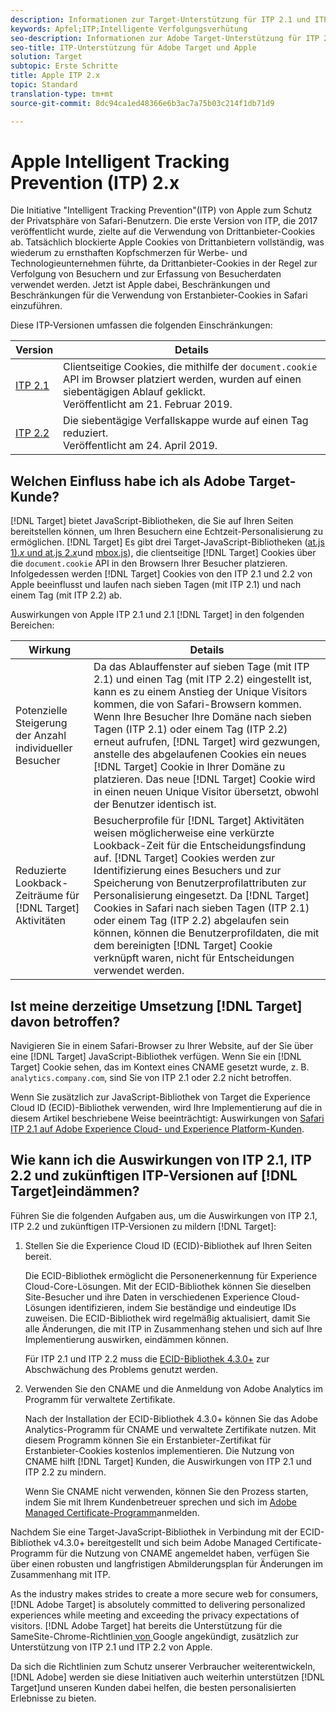```yaml
---
description: Informationen zur Target-Unterstützung für ITP 2.1 und ITP 2.2 von Apple über die Experience Cloud ID (ECID)-Bibliothek 4.3.
keywords: Apfel;ITP;Intelligente Verfolgungsverhütung
seo-description: Informationen zur Adobe Target-Unterstützung für ITP 2.1 und ITP 2.2 von Apple über die Experience Cloud ID (ECID)-Bibliothek 4.3.
seo-title: ITP-Unterstützung für Adobe Target und Apple
solution: Target
subtopic: Erste Schritte
title: Apple ITP 2.x
topic: Standard
translation-type: tm+mt
source-git-commit: 8dc94ca1ed48366e6b3ac7a75b03c214f1db71d9

---
```



# Apple Intelligent Tracking Prevention (ITP) 2.x

Die Initiative "Intelligent Tracking Prevention"(ITP) von Apple zum Schutz der Privatsphäre von Safari-Benutzern. Die erste Version von ITP, die 2017 veröffentlicht wurde, zielte auf die Verwendung von Drittanbieter-Cookies ab. Tatsächlich blockierte Apple Cookies von Drittanbietern vollständig, was wiederum zu ernsthaften Kopfschmerzen für Werbe- und Technologieunternehmen führte, da Drittanbieter-Cookies in der Regel zur Verfolgung von Besuchern und zur Erfassung von Besucherdaten verwendet werden. Jetzt ist Apple dabei, Beschränkungen und Beschränkungen für die Verwendung von Erstanbieter-Cookies in Safari einzuführen.

Diese ITP-Versionen umfassen die folgenden Einschränkungen:

| Version | Details |
| --- | --- |
| [ITP 2.1](https://webkit.org/blog/8613/intelligent-tracking-prevention-2-1/) | Clientseitige Cookies, die mithilfe der `document.cookie` API im Browser platziert werden, wurden auf einen siebentägigen Ablauf geklickt.<br>Veröffentlicht am 21. Februar 2019. |
| [ITP 2.2](https://webkit.org/blog/8828/intelligent-tracking-prevention-2-2/) | Die siebentägige Verfallskappe wurde auf einen Tag reduziert.<br>Veröffentlicht am 24. April 2019. |

## Welchen Einfluss habe ich als Adobe Target-Kunde?

[!DNL Target] bietet JavaScript-Bibliotheken, die Sie auf Ihren Seiten bereitstellen können, um Ihren Besuchern eine Echtzeit-Personalisierung zu ermöglichen. [!DNL Target] Es gibt drei Target-JavaScript-Bibliotheken ([at.js 1).*x* und at.js 2.*x*](/help/c-implementing-target/c-implementing-target-for-client-side-web/c-how-atjs-works/how-atjs-works.md)und [mbox.js](/help/c-implementing-target/c-implementing-target-for-client-side-web/t-mbox-download/mbox-download.md)), die clientseitige [!DNL Target] Cookies über die `document.cookie` API in den Browsern Ihrer Besucher platzieren. Infolgedessen werden [!DNL Target] Cookies von den ITP 2.1 und 2.2 von Apple beeinflusst und laufen nach sieben Tagen (mit ITP 2.1) und nach einem Tag (mit ITP 2.2) ab.

Auswirkungen von Apple ITP 2.1 und 2.1 [!DNL Target] in den folgenden Bereichen:

| Wirkung | Details |
| --- | --- |
| Potenzielle Steigerung der Anzahl individueller Besucher | Da das Ablauffenster auf sieben Tage (mit ITP 2.1) und einen Tag (mit ITP 2.2) eingestellt ist, kann es zu einem Anstieg der Unique Visitors kommen, die von Safari-Browsern kommen. Wenn Ihre Besucher Ihre Domäne nach sieben Tagen (ITP 2.1) oder einem Tag (ITP 2.2) erneut aufrufen, [!DNL Target] wird gezwungen, anstelle des abgelaufenen Cookies ein neues [!DNL Target] Cookie in Ihrer Domäne zu platzieren. Das neue [!DNL Target] Cookie wird in einen neuen Unique Visitor übersetzt, obwohl der Benutzer identisch ist. |
| Reduzierte Lookback-Zeiträume für [!DNL Target] Aktivitäten | Besucherprofile für [!DNL Target] Aktivitäten weisen möglicherweise eine verkürzte Lookback-Zeit für die Entscheidungsfindung auf. [!DNL Target] Cookies werden zur Identifizierung eines Besuchers und zur Speicherung von Benutzerprofilattributen zur Personalisierung eingesetzt. Da [!DNL Target] Cookies in Safari nach sieben Tagen (ITP 2.1) oder einem Tag (ITP 2.2) abgelaufen sein können, können die Benutzerprofildaten, die mit dem bereinigten [!DNL Target] Cookie verknüpft waren, nicht für Entscheidungen verwendet werden. |

## Ist meine derzeitige Umsetzung [!DNL Target] davon betroffen?

Navigieren Sie in einem Safari-Browser zu Ihrer Website, auf der Sie über eine [!DNL Target] JavaScript-Bibliothek verfügen. Wenn Sie ein [!DNL Target] Cookie sehen, das im Kontext eines CNAME gesetzt wurde, z. B. `analytics.company.com`, sind Sie von ITP 2.1 oder 2.2 nicht betroffen.

Wenn Sie zusätzlich zur JavaScript-Bibliothek von Target die Experience Cloud ID (ECID)-Bibliothek verwenden, wird Ihre Implementierung auf die in diesem Artikel beschriebene Weise beeinträchtigt: Auswirkungen von [Safari ITP 2.1 auf Adobe Experience Cloud- und Experience Platform-Kunden](https://medium.com/adobetech/safari-itp-2-1-impact-on-adobe-experience-cloud-customers-9439cecb55ac).

## Wie kann ich die Auswirkungen von ITP 2.1, ITP 2.2 und zukünftigen ITP-Versionen auf [!DNL Target]eindämmen?

Führen Sie die folgenden Aufgaben aus, um die Auswirkungen von ITP 2.1, ITP 2.2 und zukünftigen ITP-Versionen zu mildern [!DNL Target]:

1. Stellen Sie die Experience Cloud ID (ECID)-Bibliothek auf Ihren Seiten bereit.

   Die ECID-Bibliothek ermöglicht die Personenerkennung für Experience Cloud-Core-Lösungen. Mit der ECID-Bibliothek können Sie dieselben Site-Besucher und ihre Daten in verschiedenen Experience Cloud-Lösungen identifizieren, indem Sie beständige und eindeutige IDs zuweisen. Die ECID-Bibliothek wird regelmäßig aktualisiert, damit Sie alle Änderungen, die mit ITP in Zusammenhang stehen und sich auf Ihre Implementierung auswirken, eindämmen können.

   Für ITP 2.1 und ITP 2.2 muss die [ECID-Bibliothek 4.3.0+](https://docs.adobe.com/content/help/en/id-service/using/release-notes/release-notes.html) zur Abschwächung des Problems genutzt werden.

1. Verwenden Sie den CNAME und die Anmeldung von Adobe Analytics im Programm für verwaltete Zertifikate.

   Nach der Installation der ECID-Bibliothek 4.3.0+ können Sie das Adobe Analytics-Programm für CNAME und verwaltete Zertifikate nutzen. Mit diesem Programm können Sie ein Erstanbieter-Zertifikat für Erstanbieter-Cookies kostenlos implementieren. Die Nutzung von CNAME hilft [!DNL Target] Kunden, die Auswirkungen von ITP 2.1 und ITP 2.2 zu mindern.

   Wenn Sie CNAME nicht verwenden, können Sie den Prozess starten, indem Sie mit Ihrem Kundenbetreuer sprechen und sich im [Adobe Managed Certificate-Programm](https://docs.adobe.com/content/help/en/core-services/interface/ec-cookies/cookies-first-party.html#adobe-managed-certificate-program)anmelden.

Nachdem Sie eine Target-JavaScript-Bibliothek in Verbindung mit der ECID-Bibliothek v4.3.0+ bereitgestellt und sich beim Adobe Managed Certificate-Programm für die Nutzung von CNAME angemeldet haben, verfügen Sie über einen robusten und langfristigen Abmilderungsplan für Änderungen im Zusammenhang mit ITP.

As the industry makes strides to create a more secure web for consumers, [!DNL Adobe Target] is absolutely committed to delivering personalized experiences while meeting and exceeding the privacy expectations of visitors. [!DNL Adobe Target] hat bereits die Unterstützung für die SameSite-Chrome-Richtlinien[ von ](/help/c-implementing-target/c-considerations-before-you-implement-target/c-privacy/google-chrome-samesite-cookie-policies.md)Google angekündigt, zusätzlich zur Unterstützung von ITP 2.1 und ITP 2.2 von Apple.

Da sich die Richtlinien zum Schutz unserer Verbraucher weiterentwickeln, [!DNL Adobe] werden sie diese Initiativen auch weiterhin unterstützen [!DNL Target]und unseren Kunden dabei helfen, die besten personalisierten Erlebnisse zu bieten.
